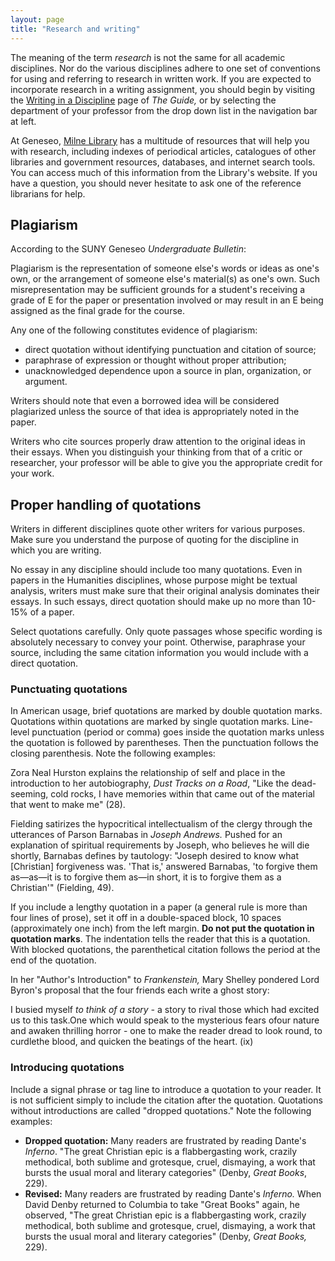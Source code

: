 ```yaml
---
layout: page
title: "Research and writing"
---
```


The meaning of the term *research* is not the same for all academic disciplines. Nor do the various disciplines adhere to one set of conventions for using and referring to research in written work. If you are expected to incorporate research in a writing assignment, you should begin by visiting the [Writing in a Discipline](?pg=topics/discipline.html) page of *The Guide,* or by selecting the department of your professor from the drop down list in the navigation bar at left.

At Geneseo, [Milne Library](http://library.geneseo.edu) has a multitude of resources that will help you with research, including indexes of periodical articles, catalogues of other libraries and government resources, databases, and internet search tools. You can access much of this information from the Library's website. If you have a question, you should never hesitate to ask one of the reference librarians for help.

<span id="plagiarism"></span>

## Plagiarism

According to the SUNY Geneseo *Undergraduate Bulletin*:

 Plagiarism is the representation of someone else's words or ideas as one's own, or the arrangement of someone else's material(s) as one's own. Such misrepresentation may be sufficient grounds for a student's receiving a grade of E for the paper or presentation involved or may result in an E being assigned as the final grade for the course.

Any one of the following constitutes evidence of plagiarism:

-   direct quotation without identifying punctuation and citation of source;
-   paraphrase of expression or thought without proper attribution;
-   unacknowledged dependence upon a source in plan, organization, or argument.

Writers should note that even a borrowed idea will be considered plagiarized unless the source of that idea is appropriately noted in the paper.

Writers who cite sources properly draw attention to the original ideas in their essays. When you distinguish your thinking from that of a critic or researcher, your professor will be able to give you the appropriate credit for your work.

<span id="quotations"></span>

## Proper handling of quotations

Writers in different disciplines quote other writers for various purposes. Make sure you understand the purpose of quoting for the discipline in which you are writing.

No essay in any discipline should include too many quotations. Even in papers in the Humanities disciplines, whose purpose might be textual analysis, writers must make sure that their original analysis dominates their essays. In such essays, direct quotation should make up no more than 10-15% of a paper.

Select quotations carefully. Only quote passages whose specific wording is absolutely necessary to convey your point. Otherwise, paraphrase your source, including the same citation information you would include with a direct quotation.

 <span id="punctuating"></span>
 
 ### Punctuating quotations
 
 In American usage, brief quotations are marked by double quotation marks. Quotations within quotations are marked by single quotation marks. Line-level punctuation (period or comma) goes inside the quotation marks unless the quotation is followed by parentheses. Then the punctuation follows the closing parenthesis. Note the following examples:
 
 Zora Neal Hurston explains the relationship of self and place in the introduction to her autobiography, *Dust Tracks on a Road*, "Like the dead-seeming, cold rocks, I have memories within that came out of the material that went to make me" (28).
 
 Fielding satirizes the hypocritical intellectualism of the clergy through the utterances of Parson Barnabas in *Joseph Andrews.* Pushed for an explanation of spiritual requirements by Joseph, who believes he will die shortly, Barnabas defines by tautology: "Joseph desired to know what \[Christian\] forgiveness was. 'That is,' answered Barnabas, 'to forgive them as&mdash;as&mdash;it is to forgive them as&mdash;in short, it is to forgive them as a Christian'" (Fielding, 49).
 
 If you include a lengthy quotation in a paper (a general rule is more than four lines of prose), set it off in a double-spaced block, 10 spaces (approximately one inch) from the left margin. **Do not put the quotation in quotation marks**. The indentation tells the reader that this is a quotation. With blocked quotations, the parenthetical citation follows the period at the end of the quotation.
 
 In her "Author's Introduction" to *Frankenstein,* Mary Shelley pondered Lord Byron's proposal that the four friends each write a ghost story:
 
 I busied myself *to think of a story -* a story to rival those which had excited us to this task.One which would speak to the mysterious fears ofour nature and awaken thrilling horror - one to make the reader dread to look round, to curdlethe blood, and quicken the beatings of the heart. (ix)
 
 <span id="introducing"></span>
 
 ### Introducing quotations
 
 Include a signal phrase or tag line to introduce a quotation to your reader. It is not sufficient simply to include the citation after the quotation. Quotations without introductions are called "dropped quotations." Note the following examples:
 
 -   **Dropped quotation:** Many readers are frustrated by reading Dante's *Inferno*. "The great Christian epic is a flabbergasting work, crazily methodical, both sublime and grotesque, cruel, dismaying, a work that bursts the usual moral and literary categories" (Denby, *Great Books*, 229).
 -   **Revised:** Many readers are frustrated by reading Dante's *Inferno.* When David Denby returned to Columbia to take "Great Books" again, he observed, "The great Christian epic is a flabbergasting work, crazily methodical, both sublime and grotesque, cruel, dismaying, a work that bursts the usual moral and literary categories" (Denby, *Great Books,* 229).

